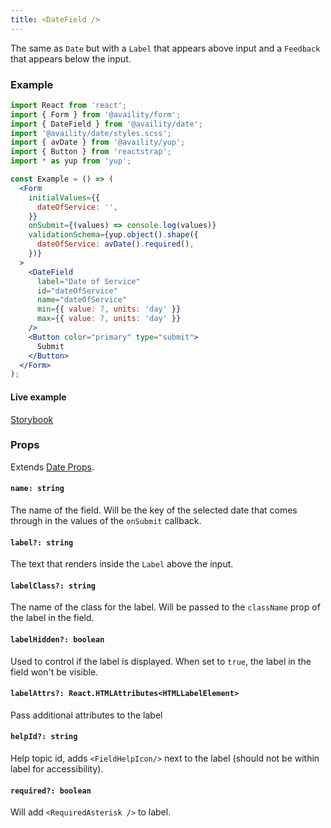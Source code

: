 ```yaml
---
title: <DateField />
---
```


The same as `Date` but with a `Label` that appears above input and a `Feedback` that appears below the input.

### Example

```jsx
import React from 'react';
import { Form } from '@availity/form';
import { DateField } from '@availity/date';
import '@availity/date/styles.scss';
import { avDate } from '@availity/yup';
import { Button } from 'reactstrap';
import * as yup from 'yup';

const Example = () => (
  <Form
    initialValues={{
      dateOfService: '',
    }}
    onSubmit={(values) => console.log(values)}
    validationSchema={yup.object().shape({
      dateOfService: avDate().required(),
    })}
  >
    <DateField
      label="Date of Service"
      id="dateOfService"
      name="dateOfService"
      min={{ value: 7, units: 'day' }}
      max={{ value: 7, units: 'day' }}
    />
    <Button color="primary" type="submit">
      Submit
    </Button>
  </Form>
);
```

#### Live example

[Storybook](https://availity.github.io/availity-react/storybook/?path=/docs/form-components-date--date-field)

### Props

Extends [Date Props](/form/date/components/date/#props).

#### `name: string`

The name of the field. Will be the key of the selected date that comes through in the values of the `onSubmit` callback.

#### `label?: string`

The text that renders inside the `Label` above the input.

#### `labelClass?: string`

The name of the class for the label. Will be passed to the `className` prop of the label in the field.

#### `labelHidden?: boolean`

Used to control if the label is displayed. When set to `true`, the label in the field won't be visible.

#### `labelAttrs?: React.HTMLAttributes<HTMLLabelElement>`

Pass additional attributes to the label

#### `helpId?: string`

Help topic id, adds `<FieldHelpIcon/>` next to the label (should not be within label for accessibility).

#### `required?: boolean`

Will add `<RequiredAsterisk />` to label.
